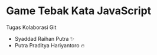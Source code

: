 # Game Tebak Kata JavaScript

Tugas Kolaborasi Git

- Syaddad Raihan Putra ✨
- Putra Praditya Hariyantoro 🔥
